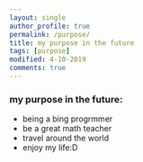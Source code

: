 ```yaml
---
layout: single
author_profile: true
permalink: /purpose/
title: my purpose in the future
tags: [purpose]
modified: 4-10-2019
comments: true
---
```


### my purpose in the future:
* being a bing progrmmer
* be a great math teacher
* travel around the world
* enjoy my life:D


